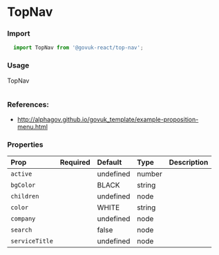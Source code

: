 TopNav
======

### Import
```js
  import TopNav from '@govuk-react/top-nav';
```
<!-- STORY -->

### Usage

TopNav
```jsx
```

### References:
- http://alphagov.github.io/govuk_template/example-proposition-menu.html

### Properties
Prop | Required | Default | Type | Description
:--- | :------- | :------ | :--- | :----------
 `active` |  | undefined | number | 
 `bgColor` |  | BLACK | string | 
 `children` |  | undefined | node | 
 `color` |  | WHITE | string | 
 `company` |  | undefined | node | 
 `search` |  | false | node | 
 `serviceTitle` |  | undefined | node | 


